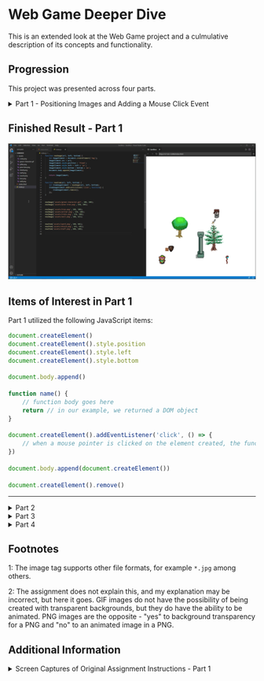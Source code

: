 # Web Game Deeper Dive
This is an extended look at the Web Game project and a culmulative description of its concepts and functionality.

## Progression
This project was presented across four parts.
<details>
<summary>Part 1 - Positioning Images and Adding a Mouse Click Event</summary>
### Version 1
![](./Captures/WebGameCapture00017.png)

For this version, I simply started by importing the =green= 
```javascript
let greenCharacter = document.createElement('img');
greenCharacter.src = 'assets/green-character.gif';
greenCharacter.style.position = 'fixed';
greenCharacter.style.left = '100px';
greenCharacter.style.bottom = '100px';
document.body.append(greenCharacter);
```

This code creates an HTML element object - in this case, an ```img``` tag.

The ```src``` property of the element is set to the relative file path of the image (gif format in this instance, but png will be shown later).<sup>[1](#footnote001)</sup>

### Version 2
![](./Captures/WebGameCapture00018.png)
Now, adding a pine tree using the same code structure:
```javascript
let pineTree = document.createElement('img');
pineTree.src = 'assets/pine-tree.png';
pineTree.style.position = 'fixed';
pineTree.style.left = '450px';
pineTree.style.bottom = '200px';
document.body.append(pineTree);
```
However, what about adding more images later? This is redundancy a function can help solve.

### Version 3 - Refactoring Using a Function
![](./Captures/WebGameCapture00019.png)
The code becomes more sophisticated and refined by eliminating redundancy where possible. In this case, the function eliminates redundant code structure.
```javascript
function newImage(url, left, bottom) {
    let imageElement = document.createElement('img');
    imageElement.src = url;
    imageElement.style.position = 'fixed';
    imageElement.style.left = left + 'px';
    imageElement.style.bottom = bottom + 'px';
    document.body.append(imageElement);
}

newImage('assets/green-character.gif', 100, 100);
newImage('assets/pine-tree.png', 450, 200);
```
### Version 4 - Adding More Images
![](./Captures/WebGameCapture00020.png)
And now with more images placed on the page with the same function as before, ```newImage```.
```javascript
newImage('assets/tree.png', 200, 300);
newImage('assets/pillar.png', 350, 100);
newImage('assets/crate.png', 150, 200);
newImage('assets/well.png', 500, 425);
```
### Version 5 - Add an Item (Not an Image)
Adding a sword for the player to click to pick up.

This is a variation on the ```newImage()``` function, where an event listener is added and on the ```click``` event, the item disappears from the document body.

I begin by adding the return to the ```newImage()``` function.

```javascript
function newImage(url, left, bottom) {
    let imageElement = document.createElement('img');
    imageElement.src = url;
    imageElement.style.position = 'fixed';
    imageElement.style.left = left + 'px';
    imageElement.style.bottom = bottom + 'px';
    document.body.append(imageElement);

    return imageElement;
}
```

```javascript
function newItem(url, left, bottom) {
    newImage(url, left, bottom);
}

newItem('assets/sword.png', 500, 405);
```

And now, the sword appears.  However, nothing happens when it is clicked.  It should disappear.

![](./Captures/WebGameCapture00021.png)

To remedy this, make two changes to the ```newItem()``` function:  declare a variable to hold the object (image element item) returned from the ```newImage``` function call, and the second, add the event listener as shown.

```javascript
function newItem(url, left, bottom) {
    let itemImageElement = newImage(url, left, bottom);
    itemImageElement.addEventListener('click', function() {
        itemImageElement.remove();
    });
}
```
![](./Captures/WebGameCapture00023.gif)

The animated GIF doesn't show the mouse movement too well, but rest assured, the mouse was positioned over the sword item before the left mouse button was clicked to remove the item image element from the document body.

### Version 6 - Add More Items with the Function
Adding two more items to the document with the ```newItem()``` function from before.
```javascript
newItem('assets/shield.png', 165, 185);
newItem('assets/staff.png', 600, 100);
```
The results are shown below (again, the mouse pointer isn't captured precisely located in this animated GIF).

![](./Captures/WebGameCapture00027.gif)

### Version 7 - Modifying the Event Behavoir
What if we wanted to make a change across all items?  With a function it's very easy - just one change, instead of changing each time the ```newItem``` block appeared in the code.
</details>

## Finished Result - Part 1
![](./Captures/WebGameCapture00031.gif)
## Items of Interest in Part 1
Part 1 utilized the following JavaScript items:

```javascript
document.createElement()
document.createElement().style.position
document.createElement().style.left
document.createElement().style.bottom

document.body.append()

function name() {
    // function body goes here
    return // in our example, we returned a DOM object
}

document.createElement().addEventListener('click', () => {
    // when a mouse pointer is clicked on the element created, the function in this declaration is performed.
})

document.body.append(document.createElement())

document.createElement().remove()
```


---


<details><summary>Part 2</summary></details>
<details><summary>Part 3</summary></details>
<details><summary>Part 4</summary></details>


## Footnotes
<a name="footnote001">1</a>: The image tag supports other file formats, for example ```*.jpg``` among others.

<a name="footnote002">2</a>: The assignment does not explain this, and my explanation may be incorrect, but here it goes.  GIF images do not have the possibility of being created with transparent backgrounds, but they do have the ability to be animated.  PNG images are the opposite - "yes" to background transparency for a PNG and "no" to an animated image in a PNG.

## Additional Information
<details><summary>Screen Captures of Original Assignment Instructions - Part 1</summary>
    <h2>Original Assignment - Part 1</h2>

![](./Captures/WebGameCapture00001.png)
![](./Captures/WebGameCapture00002.png)
![](./Captures/WebGameCapture00003.png)
![](./Captures/WebGameCapture00004.png)
![](./Captures/WebGameCapture00005.png)
![](./Captures/WebGameCapture00006.png)
![](./Captures/WebGameCapture00007.png)
![](./Captures/WebGameCapture00008.png)
![](./Captures/WebGameCapture00009.png)
![](./Captures/WebGameCapture00010.png)
![](./Captures/WebGameCapture00011.png)
![](./Captures/WebGameCapture00012.png)
![](./Captures/WebGameCapture00013.png)
![](./Captures/WebGameCapture00014.png)
![](./Captures/WebGameCapture00015.png)
</details>

